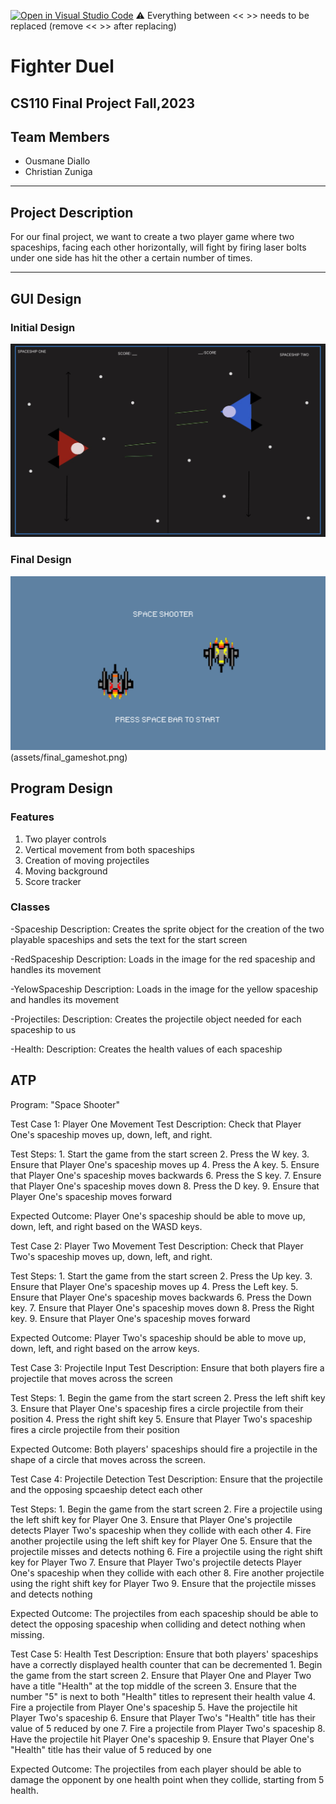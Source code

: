 [![Open in Visual Studio Code](https://classroom.github.com/assets/open-in-vscode-718a45dd9cf7e7f842a935f5ebbe5719a5e09af4491e668f4dbf3b35d5cca122.svg)](https://classroom.github.com/online_ide?assignment_repo_id=12862594&assignment_repo_type=AssignmentRepo)
:warning: Everything between << >> needs to be replaced (remove << >> after replacing)

# Fighter Duel
## CS110 Final Project  Fall,2023

## Team Members

- Ousmane Diallo
- Christian Zuniga

***

## Project Description

For our final project, we want to create a two player game where two spaceships, facing each other horizontally, will fight by firing laser bolts under one side has hit the other a certain number of times.

***    

## GUI Design

### Initial Design

![initial gui](assets/Initial_GUI.jpg)

### Final Design

![final gui](assets/final_loading_screen.png)
(assets/final_gameshot.png)


## Program Design

### Features

1. Two player controls
2. Vertical movement from both spaceships
3. Creation of moving projectiles
4. Moving background
5. Score tracker

### Classes

-Spaceship Description: Creates the sprite object for the creation of the two playable spaceships and sets the text for the start screen

-RedSpaceship Description: Loads in the image for the red spaceship and handles its movement

-YelowSpaceship Description: Loads in the image for the yellow spaceship and handles its movement

-Projectiles: Description: Creates the projectile object needed for each spaceship to us

-Health: Description: Creates the health values of each spaceship

## ATP
Program: "Space Shooter"

Test Case 1: Player One Movement Test Description: Check that Player One's spaceship moves up, down, left, and right.

Test Steps: 1. Start the game from the start screen 2. Press the W key. 3. Ensure that Player One's spaceship moves up 4. Press the A key. 5. Ensure that Player One's spaceship moves backwards 6. Press the S key. 7. Ensure that Player One's spaceship moves down 8. Press the D key. 9. Ensure that Player One's spaceship moves forward

Expected Outcome: Player One's spaceship should be able to move up, down, left, and right based on the WASD keys.

Test Case 2: Player Two Movement Test Description: Check that Player Two's spaceship moves up, down, left, and right.

Test Steps: 1. Start the game from the start screen 2. Press the Up key. 3. Ensure that Player One's spaceship moves up 4. Press the Left key. 5. Ensure that Player One's spaceship moves backwards 6. Press the Down key. 7. Ensure that Player One's spaceship moves down 8. Press the Right key. 9. Ensure that Player One's spaceship moves forward

Expected Outcome: Player Two's spaceship should be able to move up, down, left, and right based on the arrow keys.

Test Case 3: Projectile Input Test Description: Ensure that both players fire a projectile that moves across the screen

Test Steps: 1. Begin the game from the start screen 2. Press the left shift key 3. Ensure that Player One's spaceship fires a circle projectile from their position 4. Press the right shift key 5. Ensure that Player Two's spaceship fires a circle projectile from their position

Expected Outcome: Both players' spaceships should fire a projectile in the shape of a circle that moves across the screen.

Test Case 4: Projectile Detection Test Description: Ensure that the projectile and the opposing spcaeship detect each other

Test Steps: 1. Begin the game from the start screen 2. Fire a projectile using the left shift key for Player One 3. Ensure that Player One's projectile detects Player Two's spaceship when they collide with each other 4. Fire another projectile using the left shift key for Player One 5. Ensure that the projectile misses and detects nothing 6. Fire a projectile using the right shift key for Player Two 7. Ensure that Player Two's projectile detects Player One's spaceship when they collide with each other 8. Fire another projectile using the right shift key for Player Two 9. Ensure that the projectile misses and detects nothing

Expected Outcome: The projectiles from each spaceship should be able to detect the opposing spaceship when colliding and detect nothing when missing.

Test Case 5: Health Test Description: Ensure that both players' spaceships have a correctly displayed health counter that can be decremented 1. Begin the game from the start screen 2. Ensure that Player One and Player Two have a title "Health" at the top middle of the screen 3. Ensure that the number "5" is next to both "Health" titles to represent their health value 4. Fire a projectile from Player One's spaceship 5. Have the projectile hit Player Two's spaceship 6. Ensure that Player Two's "Health" title has their value of 5 reduced by one 7. Fire a projectile from Player Two's spaceship 8. Have the projectile hit Player One's spaceship 9. Ensure that Player One's "Health" title has their value of 5 reduced by one

Expected Outcome: The projectiles from each player should be able to damage the opponent by one health point when they collide, starting from 5 health.


